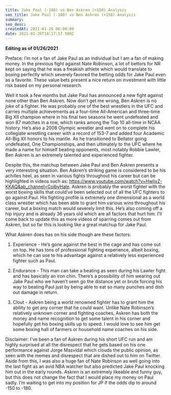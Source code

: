 ```yaml
---
title: Jake Paul (-180) vs Ben Askren (+150) Analysis
seo_title: Jake Paul (-180) vs Ben Askren (+150) Analysis
summary: 
seo_desc: 
createdAt: 2021-01-26 06:00:00
date: 2021-01-26T18:17:57.500Z
---
```


**Editing as of 01/26/2021**

Preface: I’m not a fan of Jake Paul as an individual but I am a fan of making money. In the previous fight against Nate Robinson, a lot of bettors for NR kept on saying that he was a freakish athlete which would translate to boxing perfectly which severely favored the betting odds for Jake Paul even as a favorite. These value bets present a nice return on investment with little risk based on my personal research.

Well it took a few months but Jake Paul has announced a new fight against none other than Ben Askren. Now don’t get me wrong, Ben Askren is no joke of a fighter. He was probably one of the best wrestlers in the UFC and carries multiple achievements as a four-time All-American and three-time Big XII champion where in his final two seasons he went undefeated and won 87 matches in a row, which ranks among the Top 10 all-time in NCAA history. He’s also a 2008 Olympic wrestler and went on to complete his collegiate wrestling career with a record of 153-7 and added four Academic All-Big XII honors to his mantle. As he transitioned to Bellator going undefeated, One Championships, and then ultimately to the UFC where he made a name for himself beating opponents, most notably Robbie Lawler, Ben Askren is an extremely talented and experienced fighter.

Despite this, the matchup between Jake Paul and Ben Askren presents a very interesting situation. Ben Askren’s striking game is considered to be his achilles heel, as seen in various fights throughout his career but can be highlighted in videos such as: https://www.youtube.com/watch?v=HwljvZ-KKAQ&ab_channel=ColbyHale. Askren is probably the worst fighter with the worst boxing skills that could’ve been selected out of all the UFC fighters to go against Paul. His fighting profile is extremely one dimensional as a world class wrestler which has been able to grant him various wins throughout his career, but a boxing match would severely limit this. He’s also coming off a hip injury and is already 36 years old which are all factors that hurt him. I’ll come back to update this as more videos of sparring comes out from Askren, but so far this is looking like a great matchup for Jake Paul.

What Askren does has on his side though are these factors:

1. Experience - He’s gone against the best in the cage and has come out on top. He has tons of professional fighting experience, albeit boxing, which he can use to his advantage against a relatively less experienced fighter such as Paul.

2. Endurance - This man can take a beating as seen during his Lawler fight and has basically an iron chin. There’s a possibility of him wearing out Jake Paul who we haven’t seen go the distance yet or brute forcing his way to beating Paul just by being able to eat so many punches and dish out damage in return.

3. Clout - Askren being a world renowned fighter has to grant him the ability to get any corner that he could want. Unlike Nate Robinson’s relatively unknown corner and fighting coaches, Askren has both the money and name recognition to get some talent in his corner and hopefully get his boxing skills up to speed. I would love to see him get some boxing hall of farmers or household name coaches on his side.

Disclaimer: I've been a fan of Askren during his short UFC run and am highly surprised at all the disrespect that he gets based on his one performance against Jorge Masvidal which clouds the public opinion, as seen with the memes and disrespect that are dished out to him on Twitter. Aside from this, I was also a huge fan of Nate Robinson as well going into the last fight as an avid NBA watcher but also predicted Jake Paul knocking him out in the early rounds. Askren is an extremely likeable and funny guy, but this does not change the fact that I would place my money on Paul sadly. I’m waiting to get into my position for JP if the odds dip to around -150 to -180.
